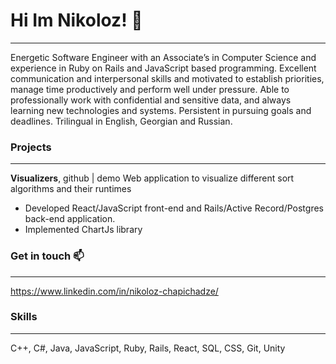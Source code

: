 # Hi Im Nikoloz! 👋
-----------------------------------------------
Energetic Software Engineer with an Associate’s in Computer Science and experience in Ruby on Rails and JavaScript based programming. Excellent communication and interpersonal skills and motivated to establish priorities, manage time productively and perform well under pressure. Able to professionally work with confidential and sensitive data, and always learning new technologies and systems. Persistent in pursuing goals and deadlines. Trilingual in English, Georgian and Russian.

### Projects
-----------------------------------------------
**Visualizers**, github | demo
Web application to visualize different sort algorithms and their runtimes
- Developed React/JavaScript front-end and Rails/Active Record/Postgres back-end application.
- Implemented ChartJs library

### Get in touch 📫
-----------------------------------------------
https://www.linkedin.com/in/nikoloz-chapichadze/

### Skills
-----------------------------------------------
C++, C#, Java, JavaScript, Ruby, Rails, React, SQL, CSS, Git, Unity
